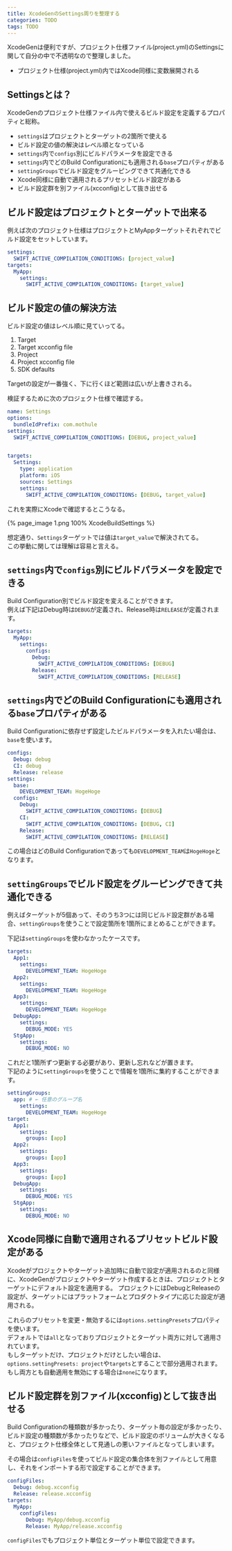 ```yaml
---
title: XcodeGenのSettings周りを整理する
categories: TODO
tags: TODO
---
```

XcodeGenは便利ですが、プロジェクト仕様ファイル(project.yml)のSettingsに関して自分の中で不透明なので整理しました。


- プロジェクト仕様(project.yml)内ではXcode同様に変数展開される


## Settingsとは？
XcodeGenのプロジェクト仕様ファイル内で使えるビルド設定を定義するプロパティと総称。

- `settings`はプロジェクトとターゲットの2箇所で使える
- ビルド設定の値の解決はレベル順となっている
- `settings`内で`configs`別にビルドパラメータを設定できる
- `settings`内でどのBuild Configurationにも適用される`base`プロパティがある
- `settingGroups`でビルド設定をグルーピングできて共通化できる
- Xcode同様に自動で適用されるプリセットビルド設定がある
- ビルド設定群を別ファイル(xcconfig)として抜き出せる

## ビルド設定はプロジェクトとターゲットで出来る

例えば次のプロジェクト仕様はプロジェクトとMyAppターゲットそれぞれでビルド設定をセットしています。

```yml
settings:
  SWIFT_ACTIVE_COMPILATION_CONDITIONS: [project_value]
targets:
  MyApp:
    settings:
      SWIFT_ACTIVE_COMPILATION_CONDITIONS: [target_value]
```

## ビルド設定の値の解決方法
ビルド設定の値はレベル順に見ていってる。

1. Target
1. Target xcconfig file
1. Project
1. Project xcconfig file
1. SDK defaults

Targetの設定が一番強く、下に行くほど範囲は広いが上書きされる。

検証するために次のプロジェクト仕様で確認する。

```yml
name: Settings
options:
  bundleIdPrefix: com.mothule
settings:
  SWIFT_ACTIVE_COMPILATION_CONDITIONS: [DEBUG, project_value]


targets:
  Settings:
    type: application
    platform: iOS
    sources: Settings
    settings:
      SWIFT_ACTIVE_COMPILATION_CONDITIONS: [DEBUG, target_value]
```

これを実際にXcodeで確認するとこうなる。

{% page_image 1.png 100% XcodeBuildSettings %}

想定通り、`Settings`ターゲットでは値は`target_value`で解決されてる。  
この挙動に関しては理解は容易と言える。


## `settings`内で`configs`別にビルドパラメータを設定できる

Build Configuration別でビルド設定を変えることができます。  
例えば下記はDebug時は`DEBUG`が定義され、Release時は`RELEASE`が定義されます。

```yml
targets:
  MyApp:
    settings:
      configs:
        Debug:
          SWIFT_ACTIVE_COMPILATION_CONDITIONS: [DEBUG]
        Release:
          SWIFT_ACTIVE_COMPILATION_CONDITIONS: [RELEASE]
```


## `settings`内でどのBuild Configurationにも適用される`base`プロパティがある
Build Configurationに依存せず設定したビルドパラメータを入れたい場合は、`base`を使います。

```yml
configs:
  Debug: debug
  CI: debug
  Release: release
settings:
  base:
    DEVELOPMENT_TEAM: HogeHoge
  configs:
    Debug:
      SWIFT_ACTIVE_COMPILATION_CONDITIONS: [DEBUG]
    CI:
      SWIFT_ACTIVE_COMPILATION_CONDITIONS: [DEBUG, CI]
    Release:
      SWIFT_ACTIVE_COMPILATION_CONDITIONS: [RELEASE]
```

この場合はどのBuild Configurationであっても`DEVELOPMENT_TEAM`は`HogeHoge`となります。


## `settingGroups`でビルド設定をグルーピングできて共通化できる

例えばターゲットが5個あって、そのうち3つには同じビルド設定群がある場合、`settingGroups`を使うことで設定箇所を1箇所にまとめることができます。

下記は`settingGroups`を使わなかったケースです。

```yml
targets:
  App1:
    settings:
      DEVELOPMENT_TEAM: HogeHoge
  App2:
    settings:
      DEVELOPMENT_TEAM: HogeHoge
  App3:
    settings:
      DEVELOPMENT_TEAM: HogeHoge
  DebugApp:
    settings:
      DEBUG_MODE: YES
  StgApp:
    settings:
      DEBUG_MODE: NO
```

これだと1箇所ずつ更新する必要があり、更新し忘れなどが置きます。  
下記のように`settingGroups`を使うことで情報を1箇所に集約することができます。

```yml
settingGroups:
  app: # ← 任意のグループ名
    settings:
      DEVELOPMENT_TEAM: HogeHoge
target:
  App1:
    settings:
      groups: [app]
  App2:
    settings:
      groups: [app]
  App3:
    settings:
      groups: [app]
  DebugApp:
    settings:
      DEBUG_MODE: YES
  StgApp:
    settings:
      DEBUG_MODE: NO
```

## Xcode同様に自動で適用されるプリセットビルド設定がある
Xcodeがプロジェクトやターゲット追加時に自動で設定が適用されるのと同様に、XcodeGenがプロジェクトやターゲット作成するときは、プロジェクトとターゲットにデフォルト設定を適用する。
プロジェクトにはDebugとReleaseの設定が、ターゲットにはプラットフォームとプロダクトタイプに応じた設定が適用される。

これらのプリセットを変更・無効するには`options.settingPresets`プロパティを使います。  
デフォルトでは`all`となっておりプロジェクトとターゲット両方に対して適用されています。  
もしターゲットだけ、プロジェクトだけとしたい場合は、`options.settingPresets: project`や`targets`とすることで部分適用されます。
もし両方とも自動適用を無効にする場合は`none`になります。

## ビルド設定群を別ファイル(xcconfig)として抜き出せる
Build Configurationの種類数が多かったり、ターゲット毎の設定が多かったり、ビルド設定の種類数が多かったりなどで、ビルド設定のボリュームが大きくなると、プロジェクト仕様全体として見通しの悪いファイルとなってしまいます。

その場合は`configFiles`を使ってビルド設定の集合体を別ファイルとして用意し、それをインポートする形で設定することができます。  

```yml
configFiles:
  Debug: debug.xcconfig
  Release: release.xcconfig
targets:
  MyApp:
    configFiles:
      Debug: MyApp/debug.xcconfig
      Release: MyApp/release.xcconfig
```

`configFiles`でもプロジェクト単位とターゲット単位で設定できます。
